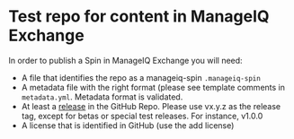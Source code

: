 # Test repo for content in ManageIQ Exchange

In order to publish a Spin in ManageIQ Exchange you will need:

 - A file that identifies the repo as a manageiq-spin
 ```.manageiq-spin```
 - A metadata file with the right format (please see template comments in 
 ```metadata.yml```. Metadata format is validated.
 - At least a [release](https://help.github.com/articles/creating-releases/) in the GitHub Repo. Please use vx.y.z as the release tag, except for betas or special test releases. For instance, v1.0.0
 - A license that is identified in GitHub (use the add license)

